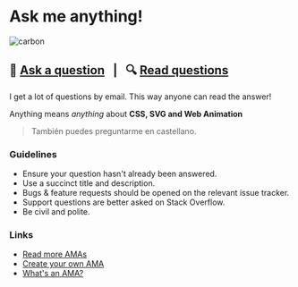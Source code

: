 # Ask me anything!

![carbon](https://user-images.githubusercontent.com/1307927/44022284-70e198d6-9ee7-11e8-8c5b-6b8a7be0bfde.png)

## 🤔 [Ask a question](../../issues/new) &nbsp;&nbsp;|&nbsp;&nbsp; 🔍 [Read questions](../../issues?utf8=%E2%9C%93&q=is%3Aissue%20is%3Aclosed%20sort%3Aupdated-desc%20-label%3Ahidden)

I get a lot of questions by email. This way anyone can read the answer!

Anything means *anything* about **CSS, SVG and Web Animation**

> También puedes preguntarme en castellano.


### Guidelines

- Ensure your question hasn't already been answered.
- Use a succinct title and description.
- Bugs & feature requests should be opened on the relevant issue tracker.
- Support questions are better asked on Stack Overflow.
- Be civil and polite.

### Links

- [Read more AMAs](https://github.com/sindresorhus/amas)
- [Create your own AMA](https://github.com/sindresorhus/amas/blob/master/create-ama.md)
- [What's an AMA?](https://en.wikipedia.org/wiki//r/IAmA)
